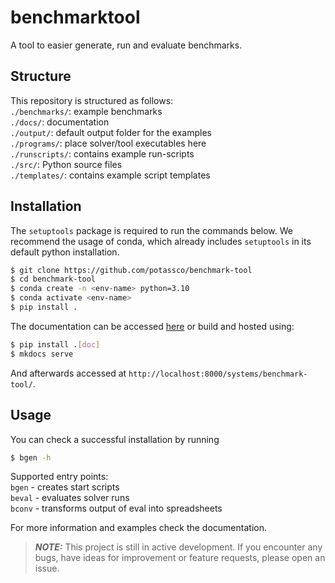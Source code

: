 # benchmarktool

A tool to easier generate, run and evaluate benchmarks.

## Structure

This repository is structured as follows:\
`./benchmarks/`: example
benchmarks\
`./docs/`: documentation\
`./output/`: default output folder for
the examples\
`./programs/`: place solver/tool executables
here\
`./runscripts/`: contains example run-scripts\
`./src/`: Python source
files\
`./templates/`: contains example script templates

## Installation

The `setuptools` package is required to run the commands below. We recommend
the usage of conda, which already includes `setuptools` in its default python
installation.

```bash
$ git clone https://github.com/potassco/benchmark-tool
$ cd benchmark-tool
$ conda create -n <env-name> python=3.10
$ conda activate <env-name>
$ pip install .
```

The documentation can be accessed [here](https://potassco.org/benchmark-tool/)
or build and hosted using:

```bash
$ pip install .[doc]
$ mkdocs serve
```

And afterwards accessed at `http://localhost:8000/systems/benchmark-tool/`.

## Usage

You can check a successful installation by running

```bash
$ bgen -h
```

Supported entry points:\
`bgen` - creates start scripts\
`beval` - evaluates
solver runs\
`bconv` - transforms output of eval into spreadsheets

For more information and examples check the documentation.

> **_NOTE:_** This project is still in active development. If you encounter any
> bugs, have ideas for improvement or feature requests, please open an issue.
